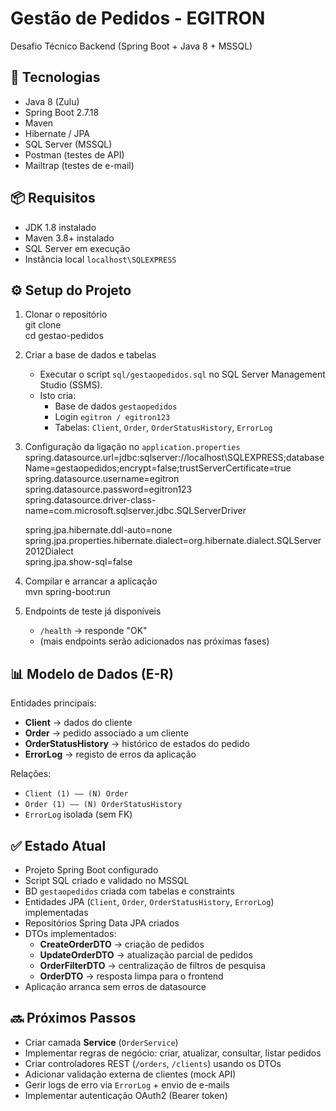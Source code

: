 # Gestão de Pedidos - EGITRON

Desafio Técnico Backend (Spring Boot + Java 8 + MSSQL)

## 🚀 Tecnologias
- Java 8 (Zulu)
- Spring Boot 2.7.18
- Maven
- Hibernate / JPA
- SQL Server (MSSQL)
- Postman (testes de API)
- Mailtrap (testes de e-mail)

## 📦 Requisitos
- JDK 1.8 instalado
- Maven 3.8+ instalado
- SQL Server em execução
- Instância local `localhost\SQLEXPRESS`

## ⚙️ Setup do Projeto
1. Clonar o repositório  
   git clone <repo>  
   cd gestao-pedidos

2. Criar a base de dados e tabelas
    - Executar o script `sql/gestaopedidos.sql` no SQL Server Management Studio (SSMS).
    - Isto cria:
        - Base de dados `gestaopedidos`
        - Login `egitron / egitron123`
        - Tabelas: `Client`, `Order`, `OrderStatusHistory`, `ErrorLog`

3. Configuração da ligação no `application.properties`  
   spring.datasource.url=jdbc:sqlserver://localhost\\SQLEXPRESS;databaseName=gestaopedidos;encrypt=false;trustServerCertificate=true  
   spring.datasource.username=egitron  
   spring.datasource.password=egitron123  
   spring.datasource.driver-class-name=com.microsoft.sqlserver.jdbc.SQLServerDriver

   spring.jpa.hibernate.ddl-auto=none  
   spring.jpa.properties.hibernate.dialect=org.hibernate.dialect.SQLServer2012Dialect  
   spring.jpa.show-sql=false

4. Compilar e arrancar a aplicação  
   mvn spring-boot:run

5. Endpoints de teste já disponíveis
    - `/health` → responde "OK"
    - (mais endpoints serão adicionados nas próximas fases)

## 📊 Modelo de Dados (E-R)
Entidades principais:
- **Client** → dados do cliente
- **Order** → pedido associado a um cliente
- **OrderStatusHistory** → histórico de estados do pedido
- **ErrorLog** → registo de erros da aplicação

Relações:
- `Client (1) —— (N) Order`
- `Order (1) —— (N) OrderStatusHistory`
- `ErrorLog` isolada (sem FK)

## ✅ Estado Atual
- Projeto Spring Boot configurado
- Script SQL criado e validado no MSSQL
- BD `gestaopedidos` criada com tabelas e constraints
- Entidades JPA (`Client`, `Order`, `OrderStatusHistory`, `ErrorLog`) implementadas
- Repositórios Spring Data JPA criados
- DTOs implementados:
    - **CreateOrderDTO** → criação de pedidos
    - **UpdateOrderDTO** → atualização parcial de pedidos
    - **OrderFilterDTO** → centralização de filtros de pesquisa
    - **OrderDTO** → resposta limpa para o frontend
- Aplicação arranca sem erros de datasource

## 🔜 Próximos Passos
- Criar camada **Service** (`OrderService`)
- Implementar regras de negócio: criar, atualizar, consultar, listar pedidos
- Criar controladores REST (`/orders`, `/clients`) usando os DTOs
- Adicionar validação externa de clientes (mock API)
- Gerir logs de erro via `ErrorLog` + envio de e-mails
- Implementar autenticação OAuth2 (Bearer token)  
